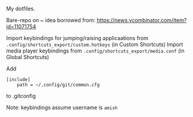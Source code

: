 My dotfiles.

Bare-repo on ~ idea borrowed from: https://news.ycombinator.com/item?id=11071754

Import keybindings for jumping/raising applicaations from `.config/shortcuts_export/custom.hotkeys` (in Custom Shortcuts)
Import media player keybindings from `.config/shortcuts_export/media.conf` (in Global Shortcuts)

Add
```
[include]
    path = ~/.config/git/common.cfg
```
to .gitconfig

Note: keybindings assume username is `amish`
